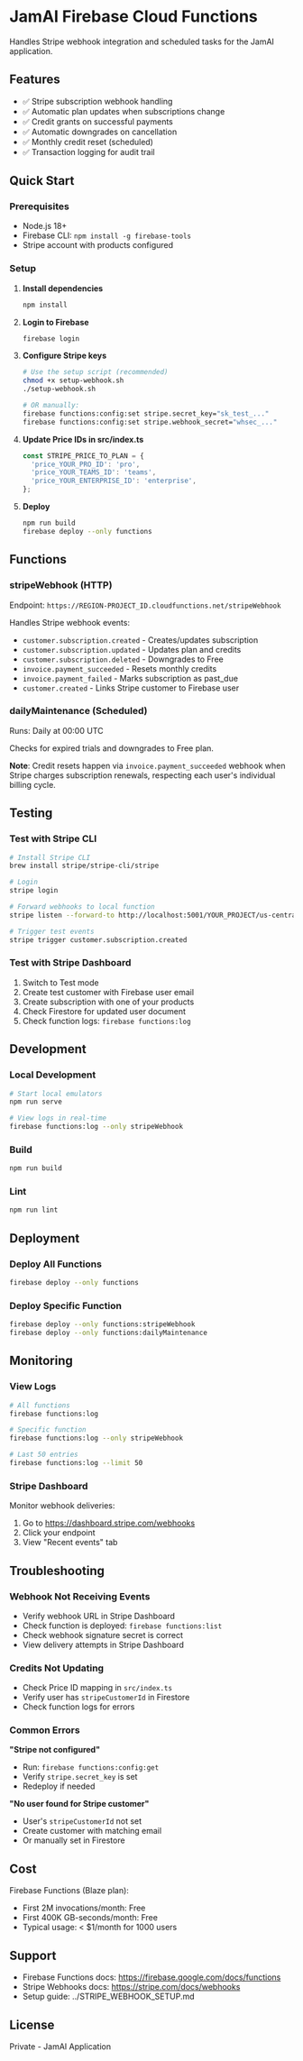 # JamAI Firebase Cloud Functions

Handles Stripe webhook integration and scheduled tasks for the JamAI application.

## Features

- ✅ Stripe subscription webhook handling
- ✅ Automatic plan updates when subscriptions change
- ✅ Credit grants on successful payments
- ✅ Automatic downgrades on cancellation
- ✅ Monthly credit reset (scheduled)
- ✅ Transaction logging for audit trail

## Quick Start

### Prerequisites

- Node.js 18+
- Firebase CLI: `npm install -g firebase-tools`
- Stripe account with products configured

### Setup

1. **Install dependencies**
   ```bash
   npm install
   ```

2. **Login to Firebase**
   ```bash
   firebase login
   ```

3. **Configure Stripe keys**
   ```bash
   # Use the setup script (recommended)
   chmod +x setup-webhook.sh
   ./setup-webhook.sh
   
   # OR manually:
   firebase functions:config:set stripe.secret_key="sk_test_..."
   firebase functions:config:set stripe.webhook_secret="whsec_..."
   ```

4. **Update Price IDs in src/index.ts**
   ```typescript
   const STRIPE_PRICE_TO_PLAN = {
     'price_YOUR_PRO_ID': 'pro',
     'price_YOUR_TEAMS_ID': 'teams',
     'price_YOUR_ENTERPRISE_ID': 'enterprise',
   };
   ```

5. **Deploy**
   ```bash
   npm run build
   firebase deploy --only functions
   ```

## Functions

### stripeWebhook (HTTP)

Endpoint: `https://REGION-PROJECT_ID.cloudfunctions.net/stripeWebhook`

Handles Stripe webhook events:
- `customer.subscription.created` - Creates/updates subscription
- `customer.subscription.updated` - Updates plan and credits
- `customer.subscription.deleted` - Downgrades to Free
- `invoice.payment_succeeded` - Resets monthly credits
- `invoice.payment_failed` - Marks subscription as past_due
- `customer.created` - Links Stripe customer to Firebase user

### dailyMaintenance (Scheduled)

Runs: Daily at 00:00 UTC

Checks for expired trials and downgrades to Free plan. 

**Note**: Credit resets happen via `invoice.payment_succeeded` webhook when Stripe charges subscription renewals, respecting each user's individual billing cycle.

## Testing

### Test with Stripe CLI

```bash
# Install Stripe CLI
brew install stripe/stripe-cli/stripe

# Login
stripe login

# Forward webhooks to local function
stripe listen --forward-to http://localhost:5001/YOUR_PROJECT/us-central1/stripeWebhook

# Trigger test events
stripe trigger customer.subscription.created
```

### Test with Stripe Dashboard

1. Switch to Test mode
2. Create test customer with Firebase user email
3. Create subscription with one of your products
4. Check Firestore for updated user document
5. Check function logs: `firebase functions:log`

## Development

### Local Development

```bash
# Start local emulators
npm run serve

# View logs in real-time
firebase functions:log --only stripeWebhook
```

### Build

```bash
npm run build
```

### Lint

```bash
npm run lint
```

## Deployment

### Deploy All Functions

```bash
firebase deploy --only functions
```

### Deploy Specific Function

```bash
firebase deploy --only functions:stripeWebhook
firebase deploy --only functions:dailyMaintenance
```

## Monitoring

### View Logs

```bash
# All functions
firebase functions:log

# Specific function
firebase functions:log --only stripeWebhook

# Last 50 entries
firebase functions:log --limit 50
```

### Stripe Dashboard

Monitor webhook deliveries:
1. Go to https://dashboard.stripe.com/webhooks
2. Click your endpoint
3. View "Recent events" tab

## Troubleshooting

### Webhook Not Receiving Events

- Verify webhook URL in Stripe Dashboard
- Check function is deployed: `firebase functions:list`
- Check webhook signature secret is correct
- View delivery attempts in Stripe Dashboard

### Credits Not Updating

- Check Price ID mapping in `src/index.ts`
- Verify user has `stripeCustomerId` in Firestore
- Check function logs for errors

### Common Errors

**"Stripe not configured"**
- Run: `firebase functions:config:get`
- Verify `stripe.secret_key` is set
- Redeploy if needed

**"No user found for Stripe customer"**
- User's `stripeCustomerId` not set
- Create customer with matching email
- Or manually set in Firestore

## Cost

Firebase Functions (Blaze plan):
- First 2M invocations/month: Free
- First 400K GB-seconds/month: Free
- Typical usage: < $1/month for 1000 users

## Support

- Firebase Functions docs: https://firebase.google.com/docs/functions
- Stripe Webhooks docs: https://stripe.com/docs/webhooks
- Setup guide: ../STRIPE_WEBHOOK_SETUP.md

## License

Private - JamAI Application
